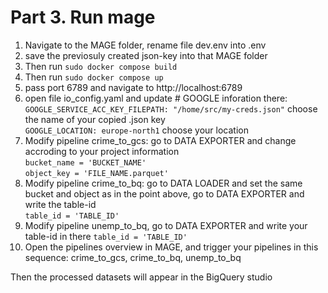 # Part 3. Run mage
1. Navigate to the MAGE folder, rename file dev.env into .env  
2. save the previosuly created json-key into that MAGE folder  
3. Then run `sudo docker compose build` 
4. Then run `sudo docker compose up`  
5. pass port 6789 and navigate to http://localhost:6789  
6. open file io_config.yaml and update # GOOGLE inforation there:  
   `GOOGLE_SERVICE_ACC_KEY_FILEPATH: "/home/src/my-creds.json"` choose the name of your copied .json key  
   `GOOGLE_LOCATION: europe-north1` choose your location  
7. Modify pipeline crime_to_gcs: go to DATA EXPORTER and change accroding to your project information  
   `bucket_name = 'BUCKET_NAME'`  
   `object_key = 'FILE_NAME.parquet'`  
8. Modify pipeline crime_to_bq: go to DATA LOADER and set the same bucket and object as in the point above, go to DATA EXPORTER and write the table-id  
   `table_id = 'TABLE_ID'`
9. Modify pipeline unemp_to_bq, go to DATA EXPORTER and write your table-id in there
   `table_id = 'TABLE_ID'`
11. Open the pipelines overview in MAGE, and trigger your pipelines in this sequence: crime_to_gcs, crime_to_bq, unemp_to_bq

Then the processed datasets will appear in the BigQuery studio
